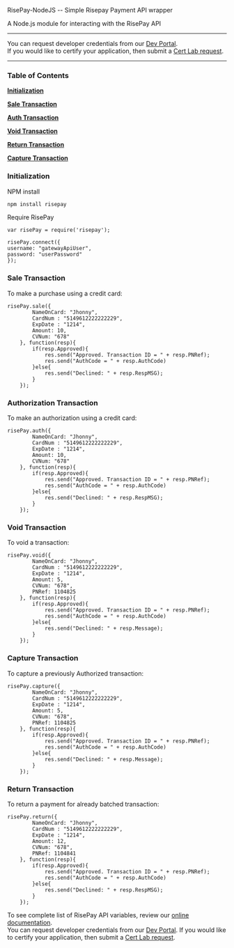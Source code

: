 RisePay-NodeJS -- Simple Risepay Payment API wrapper

A Node.js module for interacting with the RisePay API

<hr>
You can request developer credentials from our <a href='http://sales.risepay.com/rise-dev-access.html'>Dev Portal</a>.</br> If you would like to certify your application, then submit a <a href='http://sales.risepay.com/rise-cert-lab-access.html'>Cert Lab request</a>.
<hr>

### Table of Contents
**[Initialization](#initialization)**

**[Sale Transaction](#sale-transaction)**

**[Auth Transaction](#authorization-transaction)**

**[Void Transaction](#void-transaction)**

**[Return Transaction](#return-transaction)**

**[Capture Transaction](#capture-transaction)**



### Initialization
NPM install

  ```javascript
  npm install risepay
  ```

Require RisePay
  ```	
  var risePay = require('risepay');

  risePay.connect({
  username: "gatewayApiUser",
  password: "userPassword" 
  });
  ```

### Sale Transaction
To make a purchase using a credit card:
	
	risePay.sale({
			NameOnCard: "Jhonny",
			CardNum : "5149612222222229",
			ExpDate : "1214",
			Amount: 10,
			CVNum: "678"
		}, function(resp){
			if(resp.Approved){
				res.send("Approved. Transaction ID = " + resp.PNRef);
				res.send("AuthCode = " + resp.AuthCode)
			}else{
				res.send("Declined: " + resp.RespMSG);
			}
		});	

### Authorization Transaction
To make an authorization using a credit card:

	risePay.auth({
			NameOnCard: "Jhonny",
			CardNum : "5149612222222229",
			ExpDate : "1214",
			Amount: 10,
			CVNum: "678"
		}, function(resp){
			if(resp.Approved){
				res.send("Approved. Transaction ID = " + resp.PNRef);
				res.send("AuthCode = " + resp.AuthCode)
			}else{
				res.send("Declined: " + resp.RespMSG);
			}	
		});	

### Void Transaction

To void a transaction:

	risePay.void({
			NameOnCard: "Jhonny",
			CardNum : "5149612222222229",
			ExpDate : "1214",
			Amount: 5,
			CVNum: "678",
			PNRef: 1104825
		}, function(resp){
			if(resp.Approved){
				res.send("Approved. Transaction ID = " + resp.PNRef);
				res.send("AuthCode = " + resp.AuthCode)
			}else{
				res.send("Declined: " + resp.Message);
			}
		});	

### Capture Transaction

To capture a previously Authorized transaction:
	
	risePay.capture({
			NameOnCard: "Jhonny",
			CardNum : "5149612222222229",
			ExpDate : "1214",
			Amount: 5,
			CVNum: "678",
			PNRef: 1104825
		}, function(resp){
			if(resp.Approved){
				res.send("Approved. Transaction ID = " + resp.PNRef);
				res.send("AuthCode = " + resp.AuthCode)
			}else{
				res.send("Declined: " + resp.Message);
			}
		});	


### Return Transaction

To return a payment for already batched transaction:
	
	risePay.return({
			NameOnCard: "Jhonny",
			CardNum : "5149612222222229",
			ExpDate : "1214",
			Amount: 12,
			CVNum: "678",
			PNRef: 1104841
		}, function(resp){
			if(resp.Approved){
				res.send("Approved. Transaction ID = " + resp.PNRef);
				res.send("AuthCode = " + resp.AuthCode)
			}else{
				res.send("Declined: " + resp.RespMSG);
			}
		});	


	
To see complete list of RisePay API variables, review our <a href='https://gateway1.risepay.com/vt/nethelp/Documents/processcreditcard.htm'>online documentation</a>. </br> You can request developer credentials from our <a href='http://sales.risepay.com/rise-dev-access.html'>Dev Portal</a>.  If you would like to certify your application, then submit a <a href='http://sales.risepay.com/rise-cert-lab-access.html'>Cert Lab request</a>.


